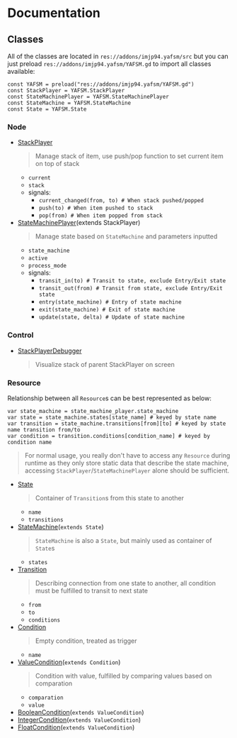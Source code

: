 # Documentation

## Classes

All of the classes are located in `res://addons/imjp94.yafsm/src` but you can just preload `res://addons/imjp94.yafsm/YAFSM.gd` to import all classes available:

```gdscript
const YAFSM = preload("res://addons/imjp94.yafsm/YAFSM.gd")
const StackPlayer = YAFSM.StackPlayer
const StateMachinePlayer = YAFSM.StateMachinePlayer
const StateMachine = YAFSM.StateMachine
const State = YAFSM.State
```

### Node

- [StackPlayer](src/StackPlayer.gd)
  > Manage stack of item, use push/pop function to set current item on top of stack
  - `current`
  - `stack`
  - signals:
    - `current_changed(from, to) # When stack pushed/popped`
    - `push(to) # When item pushed to stack`
    - `pop(from) # When item popped from stack`
- [StateMachinePlayer](src/StateMachinePlayer.gd)(extends StackPlayer)
  > Manage state based on `StateMachine` and parameters inputted
  - `state_machine`
  - `active`
  - `process_mode`
  - signals:
    - `transit_in(to) # Transit to state, exclude Entry/Exit state`
    - `transit_out(from) # Transit from state, exclude Entry/Exit state`
    - `entry(state_machine) # Entry of state machine`
    - `exit(state_machine) # Exit of state machine`
    - `update(state, delta) # Update of state machine`

### Control

- [StackPlayerDebugger](src/debugger/StackPlayerDebugger.gd)
  > Visualize stack of parent StackPlayer on screen

### Resource

Relationship between all `Resource`s can be best represented as below:

```gdscript
var state_machine = state_machine_player.state_machine
var state = state_machine.states[state_name] # keyed by state name
var transition = state_machine.transitions[from][to] # keyed by state name transition from/to
var condition = transition.conditions[condition_name] # keyed by condition name
```

> For normal usage, you really don't have to access any `Resource` during runtime as they only store static data that describe the state machine, accessing `StackPlayer`/`StateMachinePlayer` alone should be sufficient.

- [State](src/states/State.gd)
  > Container of `Transition`s from this state to another
  - `name`
  - `transitions`
- [StateMachine](src/states/StateMachine.gd)(`extends State`)
  > `StateMachine` is also a `State`, but mainly used as container of `State`s
  - `states`
- [Transition](src/transitions/Transition.gd)
  > Describing connection from one state to another, all condition must be fulfilled to transit to next state
  - `from`
  - `to`
  - `conditions`
- [Condition](src/conditions/Condition.gd)
  > Empty condition, treated as trigger
  - `name`
- [ValueCondition](src/conditions/ValueCondition.gd)(`extends Condition`)
  > Condition with value, fulfilled by comparing values based on comparation
  - `comparation`
  - `value`
- [BooleanCondition](src/conditions/BooleanCondition.gd)(`extends ValueCondition`)
- [IntegerCondition](src/conditions/IntegerCondition.gd)(`extends ValueCondition`)
- [FloatCondition](src/conditions/FloatCondition.gd)(`extends ValueCondition`)
